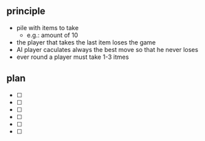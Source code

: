 ## principle 
- pile with items to take 
    - e.g.: amount of 10 
- the player that takes the last item loses the game 
- AI player caculates always the best move so that he never loses 
- ever round a player must take 1-3 itmes 

## plan 
-[ ] 
-[ ] 
-[ ] 
-[ ] 
-[ ] 
-[ ] 

